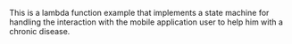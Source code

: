 This is a lambda function example that implements a state machine for handling the interaction
with the mobile application user to help him with a chronic disease. 
